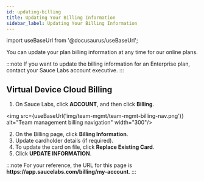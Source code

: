 ```yaml
---
id: updating-billing
title: Updating Your Billing Information
sidebar_label: Updating Your Billing Information
---
```


import useBaseUrl from '@docusaurus/useBaseUrl';

You can update your plan billing information at any time for our online plans.

:::note
If you want to update the billing information for an Enterprise plan, contact your Sauce Labs account executive.
:::

## Virtual Device Cloud Billing
1. On Sauce Labs, click **ACCOUNT**, and then click **Billing**.

<img src={useBaseUrl('img/team-mgmt/team-mgmt-billing-nav.png')} alt="Team management billing navigation" width="300"/>

2. On the Billing page, click **Billing Information**.
3. Update cardholder details (if required).
3. To update the card on file, click **Replace Existing Card**.
4. Click **UPDATE INFORMATION**.

:::note
For your reference, the URL for this page is **https:<span></span>//app.saucelabs.com/billing/my-account**.
:::

